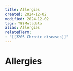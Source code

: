 ```yaml
---
title: Allergies
created: 2024-12-02
modified: 2024-12-02
tags: TBSMetadata
alias: Allergies
relatedTerm:
- "[[3205 Chronic diseases]]"
---
```

# Allergies
